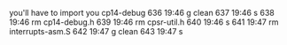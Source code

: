 
you'll have to import you cp14-debug
   636	19:46	g clean
   637	19:46	s
   638	19:46	rm cp14-debug.h
   639	19:46	rm cpsr-util.h
   640	19:46	s
   641	19:47	rm interrupts-asm.S
   642	19:47	g clean
   643	19:47	s

